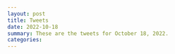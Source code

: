 ```yaml
---
layout: post
title: Tweets
date: 2022-10-18
summary: These are the tweets for October 18, 2022.
categories:
---
```


